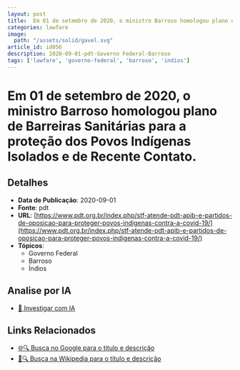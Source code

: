 ```yaml
---
layout: post
title:  Em 01 de setembro de 2020, o ministro Barroso homologou plano de Barreiras Sanitárias para a proteção dos Povos Indígenas Isolados e de Recente Contato.
categories: lawfare
image: 
  path: "/assets/solid/gavel.svg"
article_id: id056
description: 2020-09-01-pdt-Governo Federal-Barroso
tags: ['lawfare', 'governo-federal', 'barroso', 'indios']
---
```


# Em 01 de setembro de 2020, o ministro Barroso homologou plano de Barreiras Sanitárias para a proteção dos Povos Indígenas Isolados e de Recente Contato.

## Detalhes
- **Data de Publicação**: 2020-09-01
- **Fonte**: pdt
- **URL**: [https://www.pdt.org.br/index.php/stf-atende-pdt-apib-e-partidos-de-oposicao-para-proteger-povos-indigenas-contra-a-covid-19/](https://www.pdt.org.br/index.php/stf-atende-pdt-apib-e-partidos-de-oposicao-para-proteger-povos-indigenas-contra-a-covid-19/)
- **Tópicos**:
  - Governo Federal
  - Barroso
  - Índios

## Analise por IA
- [🤖 Investigar com IA](https://www.perplexity.ai/search?q=%22not%C3%ADcia%20artigo%20Brasil%22%20Em%2001%20de%20setembro%20de%202020%2C%20o%20ministro%20Barroso%20homologou%20plano%20de%20Barreiras%20Sanit%C3%A1rias%20para%20a%20prote%C3%A7%C3%A3o%20dos%20Povos%20Ind%C3%ADgenas%20Isolados%20e%20de%20Recente%20Contato.%20pdt%202020-09-01)

## Links Relacionados
- [🌐🔍 Busca no Google para o título e descrição](https://www.google.com/search?q=%22not%C3%ADcia%20artigo%20Brasil%22%20Em%2001%20de%20setembro%20de%202020%2C%20o%20ministro%20Barroso%20homologou%20plano%20de%20Barreiras%20Sanit%C3%A1rias%20para%20a%20prote%C3%A7%C3%A3o%20dos%20Povos%20Ind%C3%ADgenas%20Isolados%20e%20de%20Recente%20Contato.%20pdt%202020-09-01)
- [📖🔍 Busca na Wikipedia para o título e descrição](https://pt.wikipedia.org/w/index.php?search=%22not%C3%ADcia%20artigo%20Brasil%22%20Em%2001%20de%20setembro%20de%202020%2C%20o%20ministro%20Barroso%20homologou%20plano%20de%20Barreiras%20Sanit%C3%A1rias%20para%20a%20prote%C3%A7%C3%A3o%20dos%20Povos%20Ind%C3%ADgenas%20Isolados%20e%20de%20Recente%20Contato.%20pdt%202020-09-01)

